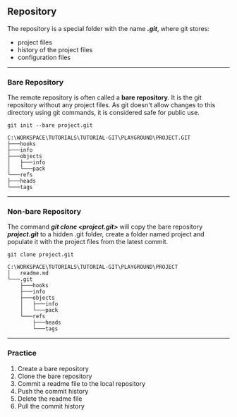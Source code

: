 ## Repository

The repository is a special folder with the name ***.git***, where git stores:
- project files
- history of the project files
- configuration files

-------------------------------------------------------------------------------
### Bare Repository

The remote repository is often called a **bare repository**. It is
the git repository without any project files. As git doesn't allow
changes to this directory using git commands, it is considered safe for 
public use. 

```
git init --bare project.git

C:\WORKSPACE\TUTORIALS\TUTORIAL-GIT\PLAYGROUND\PROJECT.GIT
├───hooks
├───info
├───objects
│   ├───info
│   └───pack
└───refs
├───heads
└───tags
```

-------------------------------------------------------------------------------
### Non-bare Repository

The command ***git clone <project.git>*** will copy the bare repository
***project.git*** to a hidden .git folder, create a folder named project and 
populate it with the project files from the latest commit.

```
git clone project.git

C:\WORKSPACE\TUTORIALS\TUTORIAL-GIT\PLAYGROUND\PROJECT
│   readme.md
└───.git
    ├───hooks
    ├───info
    ├───objects
    │   ├───info
    │   └───pack
    └───refs
        ├───heads
        └───tags
```

-------------------------------------------------------------------------------
### Practice

1. Create a bare repository
2. Clone the bare repository
3. Commit a readme file to the local repository
4. Push the commit history
5. Delete the readme file
6. Pull the commit history
